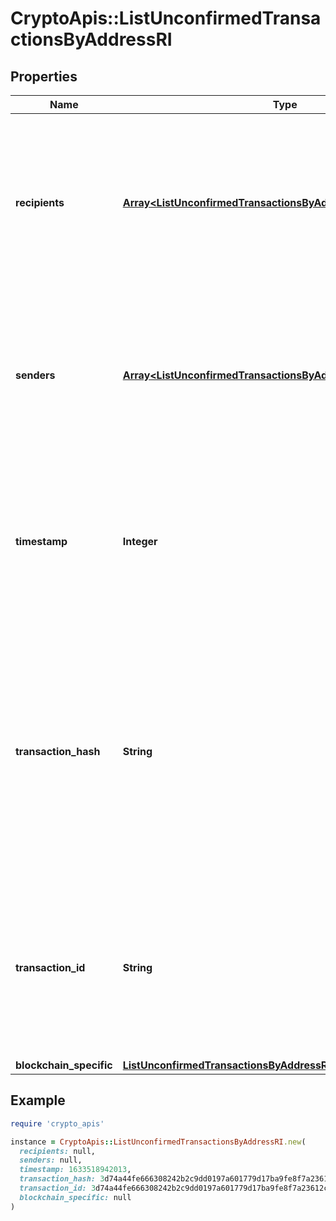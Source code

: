 # CryptoApis::ListUnconfirmedTransactionsByAddressRI

## Properties

| Name | Type | Description | Notes |
| ---- | ---- | ----------- | ----- |
| **recipients** | [**Array&lt;ListUnconfirmedTransactionsByAddressRIRecipientsInner&gt;**](ListUnconfirmedTransactionsByAddressRIRecipientsInner.md) | Represents a list of recipient addresses with the respective amounts. In account-based protocols like Ethereum there is only one address in this list. |  |
| **senders** | [**Array&lt;ListUnconfirmedTransactionsByAddressRISendersInner&gt;**](ListUnconfirmedTransactionsByAddressRISendersInner.md) | Represents a list of sender addresses with the respective amounts. In account-based protocols like Ethereum there is only one address in this list. |  |
| **timestamp** | **Integer** | Defines the exact date/time in Unix Timestamp when this transaction was mined, confirmed or first seen in Mempool, if it is unconfirmed. |  |
| **transaction_hash** | **String** | Represents the same as &#x60;transactionId&#x60; for account-based protocols like Ethereum, while it could be different in UTXO-based protocols like Bitcoin. E.g., in UTXO-based protocols &#x60;hash&#x60; is different from &#x60;transactionId&#x60; for SegWit transactions. |  |
| **transaction_id** | **String** | Represents the unique identifier of a transaction, i.e. it could be &#x60;transactionId&#x60; in UTXO-based protocols like Bitcoin, and transaction &#x60;hash&#x60; in Ethereum blockchain. |  |
| **blockchain_specific** | [**ListUnconfirmedTransactionsByAddressRIBS**](ListUnconfirmedTransactionsByAddressRIBS.md) |  |  |

## Example

```ruby
require 'crypto_apis'

instance = CryptoApis::ListUnconfirmedTransactionsByAddressRI.new(
  recipients: null,
  senders: null,
  timestamp: 1633518942013,
  transaction_hash: 3d74a44fe666308242b2c9dd0197a601779d17ba9fe8f7a23612c53a910bc98d,
  transaction_id: 3d74a44fe666308242b2c9dd0197a601779d17ba9fe8f7a23612c53a910bc98d,
  blockchain_specific: null
)
```

